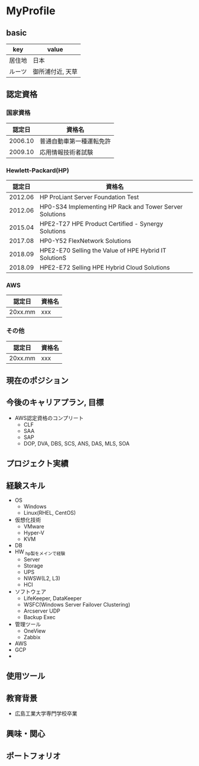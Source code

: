 # MyProfile

## basic
|key|value|
|-|-|
|居住地|日本|
|ルーツ|御所浦付近, 天草|


## 認定資格
### 国家資格
|認定日|資格名|
|-|-|
|2006.10|普通自動車第一種運転免許|
|2009.10|応用情報技術者試験|

### Hewlett-Packard(HP)
|認定日|資格名|
|-|-|
|2012.06|HP ProLiant Server Foundation Test|
|2012.06|HP0-S34 Implementing HP Rack and Tower Server Solutions|
|2015.04|HPE2-T27 HPE Product Certified - Synergy Solutions|
|2017.08|HP0-Y52 FlexNetwork Solutions|
|2018.09|HPE2-E70 Selling the Value of HPE Hybrid IT SolutionS|
|2018.09|HPE2-E72 Selling HPE Hybrid Cloud Solutions|

### AWS
|認定日|資格名|
|-|-|
|20xx.mm|xxx|

### その他
|認定日|資格名|
|-|-|
|20xx.mm|xxx|


## 現在のポジション

## 今後のキャリアプラン, 目標
* AWS認定資格のコンプリート
  * CLF
  * SAA
  * SAP
  * DOP, DVA, DBS, SCS, ANS, DAS, MLS, SOA

## プロジェクト実績

## 経験スキル
* OS
  * Windows
  * Linux(RHEL, CentOS)
* 仮想化技術
  * VMware
  * Hyper-V
  * KVM
* DB
* HW <sub>hp製をメインで経験</sub>
  * Server
  * Storage
  * UPS
  * NWSW(L2, L3)
  * HCI
* ソフトウェア
  * LifeKeeper, DataKeeper
  * WSFC(Windows Server Failover Clustering)
  * Arcserver UDP
  * Backup Exec
* 管理ツール
  *  OneView
  *  Zabbix
* AWS
* GCP
* 

## 使用ツール

## 教育背景
* 広島工業大学専門学校卒業

## 興味・関心

## ポートフォリオ
